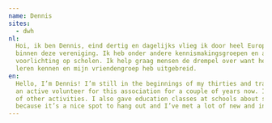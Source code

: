 ```yaml
---
name: Dennis
sites:
  - dwh
nl:
  Hoi, ik ben Dennis, eind dertig en dagelijks vlieg ik door heel Europa. Daarnaast ben ik al een aantal jaar actief
  binnen deze vereniging. Ik heb onder andere kennismakingsgroepen en activiteiten georganiseerd. Ook geef ik
  voorlichting op scholen. Ik help graag mensen de drempel over want het is een hele leuke tent waar ik veel mensen heb
  leren kennen en mijn vriendengroep heb uitgebreid.
en:
  Hello, I’m Dennis! I’m still in the beginnings of my thirties and travel all over Europe on a daily basis. I’ve been
  an active volunteer for this association for a couple of years now. I have organized introduction groups an all kind
  of other activities. I also gave education classes at schools about sexual diversity. I would like to be your barbuddy
  because it’s a nice spot to hang out and I’ve met a lot of new and interesting people within this association.
---
```


